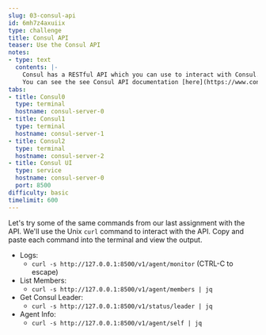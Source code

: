```yaml
---
slug: 03-consul-api
id: 6mh7z4axuiix
type: challenge
title: Consul API
teaser: Use the Consul API
notes:
- type: text
  contents: |-
    Consul has a RESTful API which you can use to interact with Consul.
    You can see the see Consul API documentation [here](https://www.consul.io/api/index.html).
tabs:
- title: Consul0
  type: terminal
  hostname: consul-server-0
- title: Consul1
  type: terminal
  hostname: consul-server-1
- title: Consul2
  type: terminal
  hostname: consul-server-2
- title: Consul UI
  type: service
  hostname: consul-server-0
  port: 8500
difficulty: basic
timelimit: 600
---
```

Let's try some of the same commands from our last assignment with the API. We'll use the Unix `curl` command to interact with the API. Copy and paste each command into the terminal and view the output.

* Logs:
  - `curl -s http://127.0.0.1:8500/v1/agent/monitor` (CTRL-C to escape)
* List Members:
  - `curl -s http://127.0.0.1:8500/v1/agent/members | jq`
* Get Consul Leader:
  - `curl -s http://127.0.0.1:8500/v1/status/leader | jq`
* Agent Info:
  - `curl -s http://127.0.0.1:8500/v1/agent/self | jq` <br>